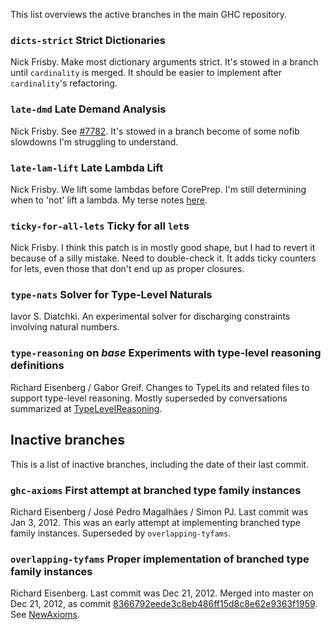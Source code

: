 
This list overviews the active branches in the main GHC repository.

### `dicts-strict` Strict Dictionaries


Nick Frisby. Make most dictionary arguments strict. It's stowed in a branch until `cardinality` is merged. It should be easier to implement after `cardinality`'s refactoring.

### `late-dmd` Late Demand Analysis


Nick Frisby. See [\#7782](https://gitlab.haskell.org//ghc/ghc/issues/7782). It's stowed in a branch become of some nofib slowdowns I'm struggling to understand.

### `late-lam-lift` Late Lambda Lift


Nick Frisby. We lift some lambdas before CorePrep. I'm still determining when to 'not' lift a lambda. My terse notes [here](late-lam-lift).

### `ticky-for-all-lets` Ticky for all `let`s


Nick Frisby. I think this patch is in mostly good shape, but I had to revert it because of a silly mistake. Need to double-check it. It adds ticky counters for lets, even those that don't end up as proper closures.

### `type-nats` Solver for Type-Level Naturals


Iavor S. Diatchki.  An experimental solver for discharging constraints involving natural numbers.

### `type-reasoning` on *base* Experiments with type-level reasoning definitions


Richard Eisenberg / Gabor Greif. Changes to TypeLits and related files to support type-level reasoning. Mostly superseded by conversations summarized at [TypeLevelReasoning](type-level-reasoning).

## Inactive branches


This is a list of inactive branches, including the date of their last commit.

### `ghc-axioms` First attempt at branched type family instances


Richard Eisenberg / José Pedro Magalhães / Simon PJ. Last commit was Jan 3, 2012. This was an early attempt at implementing branched type family instances. Superseded by `overlapping-tyfams`.

### `overlapping-tyfams` Proper implementation of branched type family instances


Richard Eisenberg. Last commit was Dec 21, 2012. Merged into master on Dec 21, 2012, as commit [8366792eede3c8eb486ff15d8c8e62e9363f1959](/trac/ghc/changeset/8366792eede3c8eb486ff15d8c8e62e9363f1959/ghc). See [NewAxioms](new-axioms).
